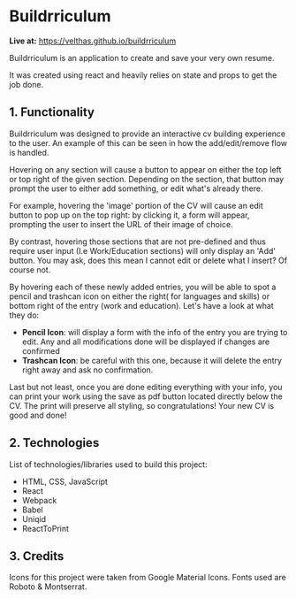 # Buildrriculum
**Live at:** https://velthas.github.io/buildrriculum

Buildrriculum is an application to create and save your very own resume. 

It was created using react and heavily relies on state and props to get the job done.

## 1. Functionality
Buildrriculum was designed to provide an interactive cv building experience to the user. An example of this can be seen in how the add/edit/remove flow is handled. 

Hovering on any section will cause a button to appear on either the top left or top right of the given section. Depending on the section, that button may prompt the user to either add something, or edit what's already there.

For example, hovering the 'image' portion of the CV will cause an edit button to pop up on the top right: by clicking it, a form will appear, prompting the user to insert the URL of their image of choice. 

By contrast, hovering those sections that are not pre-defined and thus require user input (I.e Work/Education sections) will only display an 'Add' button. You may ask, does this mean I cannot edit or delete what I insert? Of course not.

By hovering each of these newly added entries, you will be able to spot a pencil and trashcan icon on either the right( for languages and skills) or bottom right of the entry (work and education). Let's have a look at what they do:

 - **Pencil Icon**: will display a form with the info of the entry you are trying to edit. Any and all modifications done will be displayed if changes are confirmed
 - **Trashcan Icon**: be careful with this one, because it will delete the entry right away and ask no confirmation.

Last but not least, once you are done editing everything with your info, you can print your work using the save as pdf button located directly below the CV. The print will preserve all styling, so congratulations! Your new CV is good and done!

## 2. Technologies
List of technologies/libraries used to build this project:

 - HTML, CSS, JavaScript
 - React
 - Webpack
 - Babel
 - Uniqid
 - ReactToPrint

## 3. Credits
Icons for this project were taken from Google Material Icons.
Fonts used are Roboto & Montserrat.
